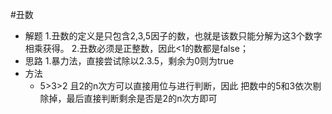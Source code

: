 #丑数
- 解题
    1.丑数的定义是只包含2,3,5因子的数，也就是该数只能分解为这3个数字相乘获得。
    2.丑数必须是正整数，因此<1的数都是false；
- 思路
    1.暴力法，直接尝试除以2.3.5，剩余为0则为true
- 方法
    - 5>3>2 且2的n次方可以直接用位与进行判断，因此
    把数中的5和3依次剔除掉，最后直接判断剩余是否是2的n次方即可
       
